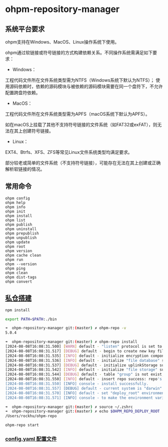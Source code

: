 # ohpm-repository-manager    

## 系统平台要求    
ohpm支持在Windows、MacOS、Linux操作系统下使用。

ohpm通过软链接或符号链接的方式构建依赖关系。不同操作系统需满足如下要求：

- Windows：

工程代码文件所在文件系统类型需为NTFS（Windows系统下默认为NTFS）；
使用源码依赖时，依赖的源码模块与被依赖的源码模块需要在同一个盘符下，不允许配置跨盘符依赖。
- MacOS：

工程代码文件所在文件系统类型需为APFS（macOS系统下默认为APFS）。

如在macOS上挂载了其他不支持符号链接的文件系统（如FAT32或exFAT），则无法在其上创建符号链接。

- Linux：

EXT4、Btrfs、XFS、ZFS等常见Linux文件系统类型均满足要求。

部分较老或简单的文件系统（不支持符号链接），可能存在无法在其上创建或正确解析软链接的情况。

## 常用命令        
```dotnetcli
ohpm config
ohpm help
ohpm info
ohpm init
ohpm install
ohpm list
ohpm publish
ohpm uninstall
ohpm prepublish
ohpm unpublish
ohpm update
ohpm root
ohpm version
ohpm cache clean
ohpm run
ohpm --version
ohpm ping
ohpm clean
ohpm dist-tags
ohpm convert
```


## [私仓搭建](https://developer.huawei.com/consumer/cn/doc/harmonyos-guides-V5/ide-ohpm-repo-0000001749596668-V5)    


```bash
npm install
```

```bash
export PATH=$PATH:./bin
```


```bash
➜  ohpm-repository-manager git:(master) ✗ ohpm-repo -v
5.0.4
```

```bash
➜  ohpm-repository-manager git:(master) ✗ ohpm-repo install
[2024-08-08T16:08:31.500] [WARN] default - "listen" protocol is set to 'http' in "config.yaml" file, which is insecure, advise to use the more secure 'https' protocol instead.
[2024-08-08T16:08:31.517] [DEBUG] default - begin to create new key files.
[2024-08-08T16:08:31.535] [INFO] default - initialize encryption component successfully.
[2024-08-08T16:08:31.536] [INFO] default - initialize "file database" successfully.
[2024-08-08T16:08:31.537] [DEBUG] default - initialize uplinkStorage successfully.
[2024-08-08T16:08:31.542] [INFO] default - initialize "file storage" successfully.
[2024-08-08T16:08:31.544] [DEBUG] default - table "group" is not exist, "group" table has been merged into "group_member" table, the current time is "Thu Aug 08 2024 16:08:31 GMT+0800 (中国标准时间)".
[2024-08-08T16:08:31.550] [INFO] default - insert repo success: repo's id is a9c5e43bf5a140359d1ac99536e0d09a.
[2024-08-08T16:08:31.550] [INFO] console - install successfully.
[2024-08-08T16:08:31.557] [DEBUG] default - current system is "darwin" and configPath is ".zshrc".
[2024-08-08T16:08:31.570] [INFO] default - set "deploy_root" environment variables successfully: "OHPM_REPO_DEPLOY_ROOT = /Users/rockhu/ohpm-repo".
[2024-08-08T16:08:31.571] [INFO] console - to make the environment variables of "deploy_root" take effect, please run the refresh command: "source ~/.zshrc " or ". ~/.zshrc".
```

```bash
➜  ohpm-repository-manager git:(master) ✗ source ~/.zshrc
➜  ohpm-repository-manager git:(master) ✗ echo $OHPM_REPO_DEPLOY_ROOT
/Users/rockhu/ohpm-repo
```


```bash
ohpm-repo start
```

### [config.yaml  配置文件](https://developer.huawei.com/consumer/cn/doc/harmonyos-guides-V5/ide-ohpm-repo-configuration-0000001796516529-V5)